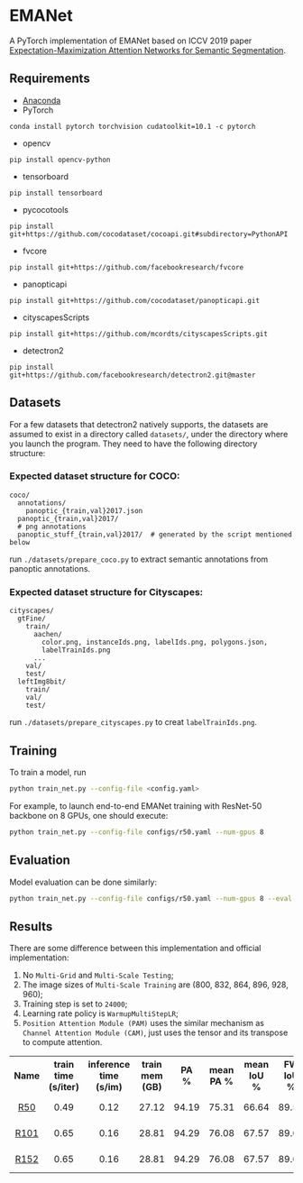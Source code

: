 # EMANet
A PyTorch implementation of EMANet based on ICCV 2019 paper [Expectation-Maximization Attention Networks for Semantic Segmentation](https://arxiv.org/abs/1907.13426). 

## Requirements
- [Anaconda](https://www.anaconda.com/download/)
- PyTorch
```
conda install pytorch torchvision cudatoolkit=10.1 -c pytorch
```
- opencv
```
pip install opencv-python
```
- tensorboard
```
pip install tensorboard
```
- pycocotools
```
pip install git+https://github.com/cocodataset/cocoapi.git#subdirectory=PythonAPI
```
- fvcore
```
pip install git+https://github.com/facebookresearch/fvcore
```
- panopticapi
```
pip install git+https://github.com/cocodataset/panopticapi.git
```
- cityscapesScripts
```
pip install git+https://github.com/mcordts/cityscapesScripts.git
```
- detectron2
```
pip install git+https://github.com/facebookresearch/detectron2.git@master
```

## Datasets
For a few datasets that detectron2 natively supports, the datasets are assumed to exist in a directory called
`datasets/`, under the directory where you launch the program. They need to have the following directory structure:

### Expected dataset structure for COCO:
```
coco/
  annotations/
    panoptic_{train,val}2017.json
  panoptic_{train,val}2017/
  # png annotations
  panoptic_stuff_{train,val}2017/  # generated by the script mentioned below
```
run `./datasets/prepare_coco.py` to extract semantic annotations from panoptic annotations.

### Expected dataset structure for Cityscapes:
```
cityscapes/
  gtFine/
    train/
      aachen/
        color.png, instanceIds.png, labelIds.png, polygons.json,
        labelTrainIds.png
      ...
    val/
    test/
  leftImg8bit/
    train/
    val/
    test/
```
run `./datasets/prepare_cityscapes.py` to creat `labelTrainIds.png`.

## Training
To train a model, run
```bash
python train_net.py --config-file <config.yaml>
```

For example, to launch end-to-end EMANet training with ResNet-50 backbone on 8 GPUs, one should execute:
```bash
python train_net.py --config-file configs/r50.yaml --num-gpus 8
```

## Evaluation
Model evaluation can be done similarly:
```bash
python train_net.py --config-file configs/r50.yaml --num-gpus 8 --eval-only MODEL.WEIGHTS epochs/model.pth
```

## Results
There are some difference between this implementation and official implementation:
1. No `Multi-Grid` and `Multi-Scale Testing`;
2. The image sizes of `Multi-Scale Training` are (800, 832, 864, 896, 928, 960);
3. Training step is set to `24000`;
4. Learning rate policy is `WarmupMultiStepLR`;
5. `Position Attention Module (PAM)` uses the similar mechanism as `Channel Attention Module (CAM)`, just uses the tensor
and its transpose to compute attention. 

<table>
	<tbody>
		<!-- START TABLE -->
		<!-- TABLE HEADER -->
		<th>Name</th>
		<th>train time (s/iter)</th>
		<th>inference time (s/im)</th>
		<th>train mem (GB)</th>
		<th>PA</br>%</th>
		<th>mean PA %</th>
		<th>mean IoU %</th>
		<th>FW IoU %</th>
		<th>download link</th>
		<!-- TABLE BODY -->
		<!-- ROW: r50 -->
		<tr>
			<td align="center"><a href="configs/r50.yaml">R50</a></td>
			<td align="center">0.49</td>
			<td align="center">0.12</td>
			<td align="center">27.12</td>
			<td align="center">94.19</td>
			<td align="center">75.31</td>
			<td align="center">66.64</td>
			<td align="center">89.54</td>
			<td align="center"><a href="https://pan.baidu.com/s/18wRQbLQyqXA4ISloUGWTSA">model</a>&nbsp;|&nbsp;ga7k</td>
		</tr>
		<!-- ROW: r101 -->
		<tr>
			<td align="center"><a href="configs/r101.yaml">R101</a></td>
			<td align="center">0.65</td>
			<td align="center">0.16</td>
			<td align="center">28.81</td>
			<td align="center">94.29</td>
			<td align="center">76.08</td>
			<td align="center">67.57</td>
			<td align="center">89.69</td>
			<td align="center"><a href="https://pan.baidu.com/s/1eqt2U2gIBeE_UMtluCKIcQ">model</a>&nbsp;|&nbsp;xnvs</td>
		</tr>
		<!-- ROW: r152 -->
		<tr>
			<td align="center"><a href="configs/r152.yaml">R152</a></td>
			<td align="center">0.65</td>
			<td align="center">0.16</td>
			<td align="center">28.81</td>
			<td align="center">94.29</td>
			<td align="center">76.08</td>
			<td align="center">67.57</td>
			<td align="center">89.69</td>
			<td align="center"><a href="https://pan.baidu.com/s/1eqt2U2gIBeE_UMtluCKIcQ">model</a>&nbsp;|&nbsp;xnvs</td>
		</tr>
	</tbody>
</table>